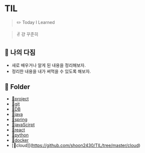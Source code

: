 # TIL

> ✏️ Today I Learned

> ✌️ 걍 꾸준히

## 📜 나의 다짐

- 새로 배우거나 알게 된 내용을 정리해보자.
- 정리한 내용을 내가 써먹을 수 있도록 해보자.

## 📁 Folder

- [📁project](https://github.com/shoon2430/TIL/tree/master/project)
- [📁git](https://github.com/shoon2430/TIL/tree/master/git)
- [📁DB](https://github.com/shoon2430/TIL/tree/master/DB)
- [📁java](https://github.com/shoon2430/TIL/tree/master/java)
- [📁spring](https://github.com/shoon2430/TIL/tree/master/spring)
- [📁javaScirpt](https://github.com/shoon2430/TIL/tree/master/javaScript)
- [📁react](https://github.com/shoon2430/TIL/tree/master/react)
- [📁python](https://github.com/shoon2430/TIL/tree/master/python)
- [📁docker](https://github.com/shoon2430/TIL/tree/master/docker)
- [📁cloud]](https://github.com/shoon2430/TIL/tree/master/cloud)